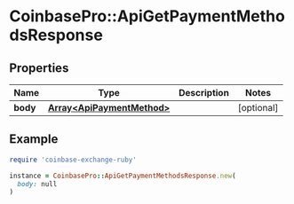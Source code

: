 # CoinbasePro::ApiGetPaymentMethodsResponse

## Properties

| Name | Type | Description | Notes |
| ---- | ---- | ----------- | ----- |
| **body** | [**Array&lt;ApiPaymentMethod&gt;**](ApiPaymentMethod.md) |  | [optional] |

## Example

```ruby
require 'coinbase-exchange-ruby'

instance = CoinbasePro::ApiGetPaymentMethodsResponse.new(
  body: null
)
```

